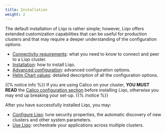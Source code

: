 ```yaml
---
title: Installation
weight: 2
---
```


The default installation of Liqo is rather simple; however, Liqo offers extended customization capabilities that can be useful for production clusters and that may require a deeper understanding of the configuration options.

* [Connectivity requirements](connect-requirements): what you need to know to connect and peer to a Liqo cluster.
* [Installation](install): how to install Liqo.
* [Advanced configuration](install-advanced): advanced configuration options.
* [Helm Chart values](chart_values): detailed description of all the configuration options.

{{% notice info %}}
If you are using Calico on your cluster, __YOU MUST READ__ the [Calico configuration section](calico-configuration) before installing Liqo, otherwise you may end up breaking your set-up.
{{% /notice %}}

After you have successfully installed Liqo, you may:

* [Configure Liqo](/configuration): tune security properties, the automatic discovery of new clusters and other system parameters.
* [Use Liqo](/usage): orchestrate your applications across multiple clusters.
